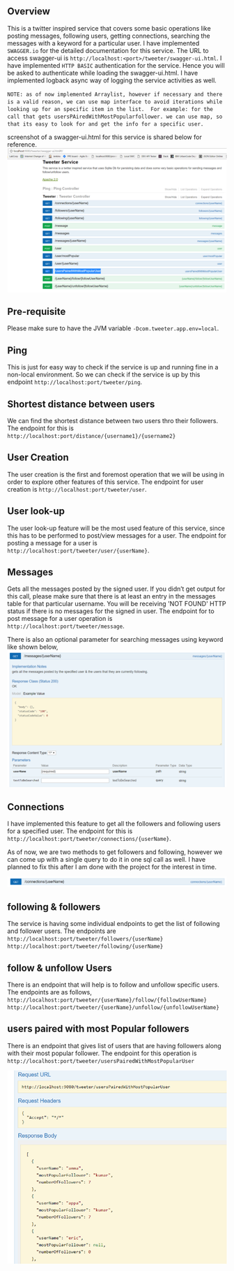 ## Overview

This is a twitter inspired service that covers some basic operations like posting messages, following users, getting connections, searching the messages with a keyword for a particular user.
I have implemented `SWAGGER.io` for the detailed documentation for this service. The URL to access swagger-ui is `http://localhost:<port>/tweeter/swagger-ui.html`.
I have implemented `HTTP BASIC` authentication for the service. Hence you will be asked to authenticate while loading the swagger-ui.html.
I have implemented logback async way of logging the service activities as well.

`NOTE: as of now implemented Arraylist, however if necessary and there is a valid reason, we can use map interface to avoid iterations while looking up for an specific item in the list. 
For example: for the call that gets usersPAiredWithMostPopularfollower. we can use map, so that its easy to look for and get the info for a specific user.`

screenshot of a swagger-ui.html for this service is shared below for reference.
![alt text](screenshots/swagger-ui.PNG "Swagger-ui.html")

## Pre-requisite

Please make sure to have the JVM variable `-Dcom.tweeter.app.env=local`.

## Ping

This is just for easy way to check if the service is up and running fine in a non-local environment. So we can check if the service is up by this endpoint `http://localhost:port/tweeter/ping`.

## Shortest distance between users

We can find the shortest distance between two users thro their followers. The endpoint for this is `http://localhost:port/distance/{username1}/{username2}`

## User Creation

The user creation is the first and foremost operation that we will be using in order to explore other features of this service.
The endpoint for user creation is `http://localhost:port/tweeter/user`.

## User look-up

The user look-up feature will be the most used feature of this service, since this has to be performed to post/view messages for a user.
The endpoint for posting a message for a user is `http://localhost:port/tweeter/user/{userName}`.


## Messages

Gets all the messages posted by the signed user. If you didn’t get output for this call, please make sure that there is at least an entry in the messages table for that particular username. 
You will be receiving 'NOT FOUND' HTTP status if there is no messages for the signed in user.
The endpoint for to post message for a user operation is `http://localhost:port/tweeter/message`.

There is also an optional parameter for searching messages using keyword like shown below,
![alt text](screenshots/searchMessage.PNG "message feature")

## Connections

I have implemented this feature to get all the followers and following users for a specified user.
The endpoint for this is `http://localhost:port/tweeter/connections/{userName}`.

As of now, we are two methods to get followers and following, however we can come up with a single query to do it in one sql call as well.
I have planned to fix this after I am done with the project for the interest in time.

![alt text](screenshots/connections.PNG "connections feature")

## following & followers

The service is having some individual endpoints to get the list of following and follower users. 
The endpoints are 
`http://localhost:port/tweeter/followers/{userName}`
`http://localhost:port/tweeter/following/{userName}`

##  follow & unfollow Users

There is an endpoint that will help is to follow and unfollow specific users. The endpoints are as follows,
`http://localhost:port/tweeter/{userName}/follow/{followUserName}`
`http://localhost:port/tweeter/{userName}/unfollow/{unfollowUserName}`

## users paired with most Popular followers

There is an endpoint that gives list of users that are having followers along with their most popular follower.
The endpoint for this operation is `http://localhost:port/tweeter/usersPairedWithMostPopularUser`

![alt text](screenshots/usersWithMostPopularFollower.PNG "connections feature")
